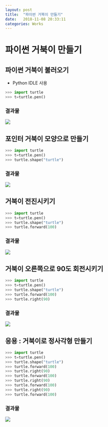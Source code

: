 ```yaml
---
layout: post
title:  "파이썬 거북이 만들기"
date:   2018-11-08 20:33:11
categories: Works
---
```

# 파이썬 거북이 만들기

## 파이썬 거북이 불러오기
- Python IDLE 사용
```python
>>> import turtle
>>> t=turtle.pen()
```
### 결과물

<a href='https://photos.google.com/share/AF1QipMQIQTVo-nLef9a5_t0j1z_ycOAHHUT94lXC4fMJ2ayD2SShZd8RCZ7zF1RaRD5AQ/photo/AF1QipPwmYiExG5DmaItaDwxRBRmUQI7s8B5HD9ReXwV?key=VTVoVlhpUlFtdkRWTTU3d25hRUpvZUpwd1IwQk5n&hl=ko'><img src='http://drive.google.com/uc?export=view&id=1aib5JNJy4cVeYSUgGbmbusYTMqZRSDpx' /></a> 

## 포인터 거북이 모양으로 만들기
```python
>>> import turtle
>>> t=turtle.pen()
>>> turtle.shape("turtle")
```
### 결과물

<a href='https://photos.google.com/share/AF1QipMQIQTVo-nLef9a5_t0j1z_ycOAHHUT94lXC4fMJ2ayD2SShZd8RCZ7zF1RaRD5AQ/photo/AF1QipPeueSigKwiL31VpUfRGK-vK8yaiXj9FkXUwr7c?key=VTVoVlhpUlFtdkRWTTU3d25hRUpvZUpwd1IwQk5n&hl=ko'><img src='https://drive.google.com/open?id=1voosYar7NzRW4KfD3m0ujkMLrpykl4bM' /></a> 

## 거북이 전진시키기
```python
>>> import turtle
>>> t=turtle.pen()
>>> turtle.shape("turtle")
>>> turtle.forward(100)
```
### 결과물

<a href='https://photos.google.com/share/AF1QipMQIQTVo-nLef9a5_t0j1z_ycOAHHUT94lXC4fMJ2ayD2SShZd8RCZ7zF1RaRD5AQ/photo/AF1QipOxmjOJeXq9Bynu8GY4DAEyRvkO96DZSS06rnm3?key=VTVoVlhpUlFtdkRWTTU3d25hRUpvZUpwd1IwQk5n&hl=ko'><img src='https://drive.google.com/open?id=1VHMFJLSDZ-QbfiJMjO1kCaAW9MEJH5t8' /></a>

## 거북이 오른쪽으로 90도 회전시키기
```python
>>> import turtle
>>> t=turtle.pen()
>>> turtle.shape("turtle")
>>> turtle.forward(100)
>>> turtle.right(90)
```
### 결과물

<a href='https://photos.google.com/share/AF1QipMQIQTVo-nLef9a5_t0j1z_ycOAHHUT94lXC4fMJ2ayD2SShZd8RCZ7zF1RaRD5AQ/photo/AF1QipOxbNNxehK7LI-ZSYEdu2ddB9xq3lqbOOeA-axC?key=VTVoVlhpUlFtdkRWTTU3d25hRUpvZUpwd1IwQk5n&hl=ko'><img src='https://drive.google.com/open?id=1-5rYiyOP8yw2AKzPFIpykCgxRG4P_prM' /></a>

## 응용 : 거북이로 정사각형 만들기
```python
>>> import turtle
>>> t=turtle.pen()
>>> turtle.shape("turtle")
>>> turtle.forward(100)
>>> turtle.right(90)
>>> turtle.forward(100)
>>> turtle.right(90)
>>> turtle.forward(100)
>>> turtle.right(90)
>>> turtle.forward(100)
```
### 결과물

<a href='https://photos.google.com/share/AF1QipMQIQTVo-nLef9a5_t0j1z_ycOAHHUT94lXC4fMJ2ayD2SShZd8RCZ7zF1RaRD5AQ/photo/AF1QipMoEkZGP3Fux1vWQn7emCyKs68QkXqmsqTPQ5LM?key=VTVoVlhpUlFtdkRWTTU3d25hRUpvZUpwd1IwQk5n&hl=ko'><img src='https://drive.google.com/open?id=19JyM5zo8BtcGFkMBWxlV566MxDtk2CsI' /></a>
